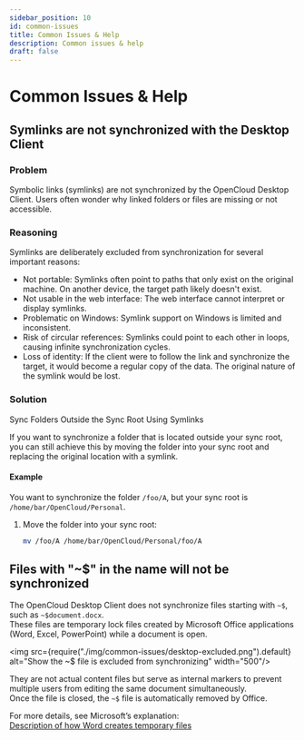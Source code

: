 ```yaml
---
sidebar_position: 10
id: common-issues
title: Common Issues & Help
description: Common issues & help
draft: false
---
```


# Common Issues & Help

## Symlinks are not synchronized with the Desktop Client

### Problem

Symbolic links (symlinks) are not synchronized by the OpenCloud Desktop Client. Users often wonder why linked folders or files are missing or not accessible.

### Reasoning

Symlinks are deliberately excluded from synchronization for several important reasons:

- Not portable: Symlinks often point to paths that only exist on the original machine. On another device, the target path likely doesn't exist.
- Not usable in the web interface: The web interface cannot interpret or display symlinks.
- Problematic on Windows: Symlink support on Windows is limited and inconsistent.
- Risk of circular references: Symlinks could point to each other in loops, causing infinite synchronization cycles.
- Loss of identity: If the client were to follow the link and synchronize the target, it would become a regular copy of the data. The original nature of the symlink would be lost.

### Solution

Sync Folders Outside the Sync Root Using Symlinks

If you want to synchronize a folder that is located outside your sync root, you can still achieve this by moving the folder into your sync root and replacing the original location with a symlink.

#### Example

You want to synchronize the folder `/foo/A`, but your sync root is `/home/bar/OpenCloud/Personal`.

1. Move the folder into your sync root:

   ```bash
   mv /foo/A /home/bar/OpenCloud/Personal/foo/A
   ```

## Files with "~$" in the name will not be synchronized

The OpenCloud Desktop Client does not synchronize files starting with `~$`, such as `~$document.docx`.  
These files are temporary lock files created by Microsoft Office applications (Word, Excel, PowerPoint) while a document is open.

<img src={require("./img/common-issues/desktop-excluded.png").default} alt="Show the ~$ file is excluded from synchronizing" width="500"/>

They are not actual content files but serve as internal markers to prevent multiple users from editing the same document simultaneously.  
Once the file is closed, the `~$` file is automatically removed by Office.

For more details, see Microsoft’s explanation:  
[Description of how Word creates temporary files](https://support.microsoft.com/en-us/topic/description-of-how-word-creates-temporary-files-66b112fb-d2c0-8f40-a0be-70a367cc4c85)

